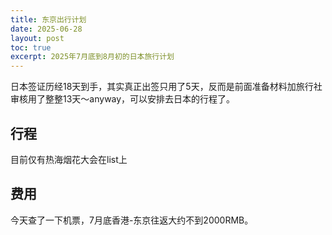 ```yaml
---
title: 东京出行计划
date: 2025-06-28
layout: post
toc: true
excerpt: 2025年7月底到8月初的日本旅行计划
---
```


日本签证历经18天到手，其实真正出签只用了5天，反而是前面准备材料加旅行社审核用了整整13天～anyway，可以安排去日本的行程了。

## 行程

目前仅有热海烟花大会在list上

## 费用

今天查了一下机票，7月底香港-东京往返大约不到2000RMB。